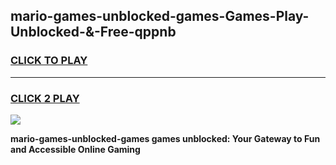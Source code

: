 
## mario-games-unblocked-games-Games-Play-Unblocked-&-Free-qppnb
<h3>
<a href="https://premium76.site?title=mario-games-unblocked-games&ref=24A">CLICK TO PLAY</a></h3>
<hr>

<h3>
<a href="https://premium76.site?title=mario-games-unblocked-games&ref=24A">CLICK 2 PLAY</a>
  
</h3>

<a href="https://premium76.site?title=mario-games-unblocked-games&ref=24A"><img src="https://clearcache.store/games.png"></a>


**mario-games-unblocked-games games unblocked: Your Gateway to Fun and Accessible Online Gaming**

